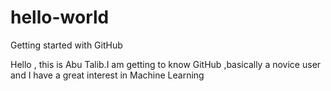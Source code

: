 # hello-world
Getting started with GitHub

Hello , this is Abu Talib.I am getting to know GitHub ,basically a novice user and I have a great interest in Machine Learning
